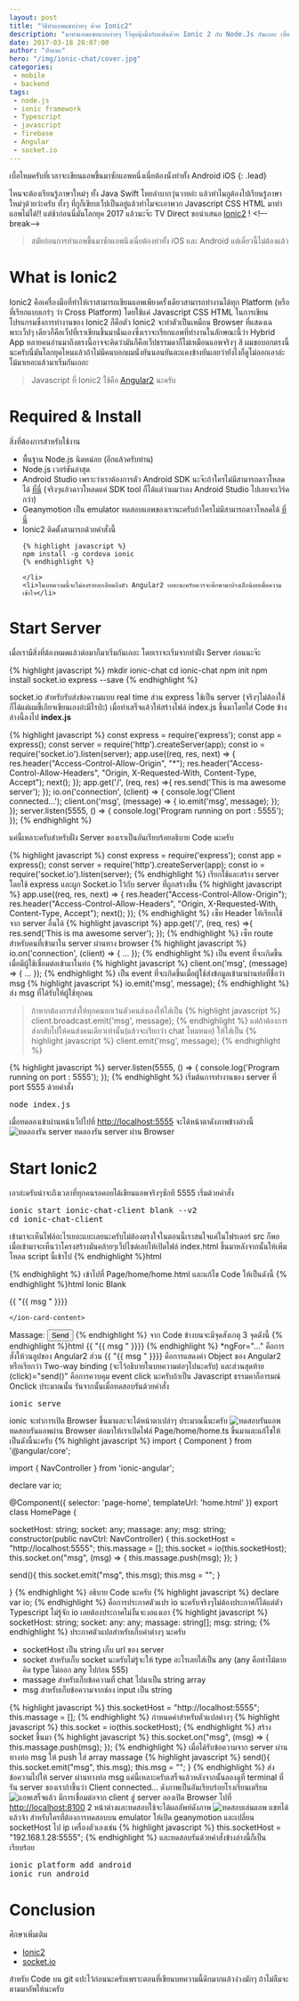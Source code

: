 ```yaml
---
layout: post
title: "วิธีทำแอพแชทง่ายๆ ด้วย Ionic2"
description: "มาทำแอพแชทแบบง่ายๆ ไว้คุยมุ้งมิ้งกับแฟนด้วย Ionic 2 กับ Node.Js กันเถอะ เบื่อไหมครับที่เวลาจะเขียนแอพขึ้นมาซักแอพหนึ่งเนี่ยต้องนั่งทำทั้ง Android iOS ไหนจะต้องเรียนรู้ภาษาใหม่ๆ ทั้ง Java Swift โหยลำบากวุ่นวายอ่ะ แล้วทำไมกูต้องไปเรียนรู้ภาษาใหม่ๆด้วยว่ะครับ ทั้งๆ ที่กูก็เขียบเว็ปเป็นอยู่แล้วทำไมจะเอาพวก Javascript CSS HTML มาทำแอพไม่ได้!! แต่ช้าก่อนนี่มันโลกยุค 2017 แล้วนะจ๊ะ TV Direct ขอนำเสนอ"
date: 2017-03-18 20:07:00
author: "ป๋าแพะ"
hero: "/img/ionic-chat/cover.jpg"
categories:
 - mobile
 - backend
tags: 
 - node.js
 - ionic framework
 - Typescript
 - javascript
 - firebase
 - Angular
 - socket.io
---
```


เบื่อไหมครับที่เวลาจะเขียนแอพขึ้นมาซักแอพหนึ่งเนี่ยต้องนั่งทำทั้ง Android iOS 
{: .lead}

ไหนจะต้องเรียนรู้ภาษาใหม่ๆ ทั้ง Java Swift โหยลำบากวุ่นวายอ่ะ แล้วทำไมกูต้องไปเรียนรู้ภาษาใหม่ๆด้วยว่ะครับ ทั้งๆ ที่กูก็เขียบเว็ปเป็นอยู่แล้วทำไมจะเอาพวก Javascript CSS HTML มาทำแอพไม่ได้!! แต่ช้าก่อนนี่มันโลกยุค 2017 แล้วนะจ๊ะ TV Direct ขอนำเสนอ <a href="https://ionicframework.com/" target="_blank">Ionic2</a> !
<!–-break-–>

<blockquote>สมัยก่อนการทำแอพขึ้นมาซักแอพนึงเนี่ยต้องทำทั้ง iOS และ Android แต่เดี๋ยวนี้ไม่ต้องแล้ว</blockquote>

# What is Ionic2

Ionic2 คือเครื่องมือที่ทำให้เราสามารถเขียนแอพเพียงครั้งเดียวสามารถทำงานได้ทุก Platform (หรือที่เรียกแบบเกร๋ๆ ว่า Cross Platform) โดยใช้แค่ Javascript CSS HTML ในการเขียนโปรแกรมซึ่งการทำงานของ Ionic2 ก็คือตัว Ionic2 จะทำตัวเป็นเหมือน Browser ที่แสดงเฉพาะเว็ปๆ เดียวก็คือเว็ปที่เราเขียนขึ้นมานั่นเองซึ่งเราจะเรียกแอพที่ทำงานในลักษณะนี้ว่า Hybrid App หลายคนอ่านมาถึงตรงนี้อาจจะคิดว่ามันก็คือเว็ปธรรมดาก็ไม่เหมือนแอพจริงๆ สิ ผมขอบอกตรงนี้นะครับนี่มันโลกยุคไหนแล้วถ้าไม่มีคนบอกผมนั่งยันนอนยันตะแคงข้างยันเลยว่ายังไงก็ดูไม่ออกเอาล่ะโม้มาเยอะแล้วมาเริ่มกันเถอะ
<blockquote>Javascript ที่ Ionic2 ใช้คือ <a href="https://angular.io/" target="_blank">Angular2</a> นะครับ</blockquote>

# Required & Install

สิ่งที่ต้องการสำหรับใช้งาน

<ul>
    <li>พื้นฐาน Node.js นิดหน่อย (อีกแล้วครับท่าน)</li>
    <li>Node.js เวอร์ชันล่าสุด</li>
    <li>Android Studio เพราะว่าเราต้องการตัว Android SDK นะจ๊ะถ้าใครไม่มีสามารถดาวโหลดได้ <a href="https://developer.android.com/studio/index.html" target="_blank">ที่นี่</a> (จริงๆแล้วดาวโหลดแค่ SDK tool ก็ได้แต่ว่าผมว่าลง Android Studio ไปเลยจะเวิร์คกว่า)</li>
    <li>Geanymotion เป็น emulator ทดสอบแอพของเรานะครับถ้าใครไม่มีสามารถดาวโหลดได้ <a href="https://www.genymotion.com/" target="_blank">ที่นี่</a></li>
    <li>Ionic2 ติดตั้งสามารถด้วยคำสั่งนี้ 

    {% highlight javascript %}
    npm install -g cordova ionic
    {% endhighlight %} 

    </li>
    <li>ในบทความนี้จะไม่ลงรายละเอียดถึงตัว Angular2 เยอะนะครับควรจะศึกษามาบ้างเล็กน้อยเพื่อความเข้าใจ</li>
</ul>

# Start Server

เมื่อเรามีสิ่งที่ต้องหมดแล้วต่อมาก็มาเริ่มกันเถอะ โดยเราจะเริ่มจากทำฝั่ง Server ก่อนนะจ๊ะ

{% highlight javascript %}
    mkdir ionic-chat
    cd ionic-chat
    npm init
    npm install socket.io express --save
{% endhighlight %}

socket.io สำหรับรับส่งข้อความแบบ real time ส่วน express ใช้เป็น server (จริงๆไม่ต้องใช้ก็ได้แต่ผมขี้เกียจเขียนเองอ่ะมีไรป่ะ) เมื่อทำเสร็จแล้วให้สร้างไฟล์ index.js ขึ้นมาโดยใส่ Code ข้างล่างนี้ลงไป
<b>index.js</b>

{% highlight javascript %}
const express = require('express');
const app = express();
const server = require('http').createServer(app);
const io = require('socket.io').listen(server);
app.use((req, res, next) => {
    res.header("Access-Control-Allow-Origin", "*");
    res.header("Access-Control-Allow-Headers", "Origin, X-Requested-With, Content-Type, Accept");
    next();
});
app.get('/', (req, res) =>{
    res.send('This is ma awesome server');
});
io.on('connection', (client) => {
    console.log('Client connected...');
    client.on('msg', (message) => {
        io.emit('msg', message);
    });
});
server.listen(5555, () => {
    console.log('Program running on port : 5555');
});
{% endhighlight %}

แค่นี้เหลาะครับสำหรับฝั่ง Server ของเราเป็นอันเรียบร้อยอธิบาย Code นะครับ

{% highlight javascript %}
const express = require('express');
const app = express();
const server = require('http').createServer(app);
const io = require('socket.io').listen(server);
{% endhighlight %}
เรียกใช้และสร้าง server โดยใช้ express และผูก Socket.io ไว้กับ server ที่ถูกสร้างขึ้น
{% highlight javascript %}
app.use((req, res, next) => {
    res.header("Access-Control-Allow-Origin");
    res.header("Access-Control-Allow-Headers", "Origin, X-Requested-With, Content-Type, Accept");
    next();
});
{% endhighlight %}
เซ็ท Header ให้เรียกใช้จาก server อื่นได้
{% highlight javascript %}
app.get('/', (req, res) =>{
    res.send('This is ma awesome server');
});
{% endhighlight %}
เซ็ท route สำหรับคนที่เข้ามาใน server ผ่านทาง browser 
{% highlight javascript %}
io.on('connection', (client) => {
  ...
});
{% endhighlight %}
เป็น event ที่จะเกิดขึ้นเมื่อมีผู้ใช้เชื่อมต่อเข้ามาในท่อ
{% highlight javascript %}
client.on('msg', (message) => {
  ...
});
{% endhighlight %}
เป็น event ที่จะเกิดขึ้นเมื่อผู้ใช้ส่งข้อมูลเข้ามาผ่านท่อที่ชื่อว่า msg
{% highlight javascript %}
io.emit('msg', message);
{% endhighlight %}
ส่ง msg ที่ได้รับให้ผู้ใช้ทุกคน 
<blockquote>
ถ้าหากต้องการส่งให้ทุกคนยกเว้นตัวคนส่งเองให้ใส่เป็น
{% highlight javascript %}
client.broadcast.emit('msg', message);
{% endhighlight %}
แต่ถ้าต้องการส่งกลับไปให้คนส่งคนเดียวเท่านั้น(แล้วจะเรียกว่า chat ไหมหนอ) ให้ใส่เป็น
{% highlight javascript %}
client.emit('msg', message);
{% endhighlight %}
</blockquote>
{% highlight javascript %}
server.listen(5555, () => {
    console.log('Program running on port : 5555');
});
{% endhighlight %}
เริ่มต้นการทำงานของ server ที่ port 5555 ด้วยคำสั่ง
<pre>node index.js</pre>
เมื่อทดลองเข้าผ่านหน้าเว็ปไปที่ <a href="http://localhost:5555" target="_blank">http://localhost:5555</a> จะได้หน้าตาดังภาพข้างล่างนี้
<img src="{{ site.baseurl }}/img/ionic-chat/img01.png" alt="ทดลองรัน server">
<span class="caption text-muted">ทดลองรัน server ผ่าน Browser</span>

# Start Ionic2

เอาล่ะครับน่าจะถึงเวลาที่ทุกคนรอคอยได้เขียนแอพจริงๆซักที 5555 เริ่มด้วยคำสั่ง
<pre>
ionic start ionic-chat-client blank --v2
cd ionic-chat-client
</pre>
เข้ามาจะเห็นไฟล์อะไรเยอะแยะเลยนะครับไม่ต้องตรงใจในตอนนี้เราสนใจแค่ในโฟรเดอร์ src ก็พอเมื่อเข้ามาจะเห็นว่าโครงสร้างมันคล้ายๆเว็ปไซด์เลยให้เปิดไฟล์ index.html ขึ้นมาหลังจากนั้นให้เพิ่มโหลด script นี้เข้าไป
{% endhighlight %}html
<script src="https://cdnjs.cloudflare.com/ajax/libs/socket.io/1.7.3/socket.io.js"></script>
{% endhighlight %}
เข้าไปที่ Page/home/home.html และแก้ไข Code ให้เป็นดังนี้
{% endhighlight %}html
<ion-header>
  <ion-navbar>
    <ion-title>
      Ionic Blank
    </ion-title>
  </ion-navbar>
</ion-header>

<ion-content padding>
  <ion-card *ngFor="let msg of massage">
    <ion-card-content>
      {{ "{{ msg " }}}}

    </ion-card-content>
  </ion-card>
</ion-content>

<ion-footer>
  <ion-toolbar>
    <ion-item>
      <ion-label fixed>Massage: </ion-label>
      <ion-input type="text" [(ngModel)]="msg"></ion-input>
    </ion-item>
    <ion-buttons end (click)="send()">
      <button ion-button icon-right color="royal">
        Send
        <ion-icon name="send"></ion-icon>
      </button>
    </ion-buttons>
  </ion-toolbar>
</ion-footer>
{% endhighlight %}
จาก Code ข้างบนจะมีจุดสังเกตุ 3 จุดดังนี้
{% endhighlight %}html
<ion-card *ngFor="let msg of massage">
    <ion-card-content>
      {{ "{{ msg " }}}}
    </ion-card-content>
</ion-card>
{% endhighlight %}
*ngFor="..." คือการสั่งให้วนลูปของ Angular2 ส่วน {{ "{{ msg " }}}} คือการแสดงค่า Object ของ Angular2 หรือเรียกว่า Two-way binding (จะไว้อธิบายในบทความต่อๆไปนะครับ) และส่วนสุดท้าย (click)="send()" คือการควบคุม event click นะครับถ้าเป็น Javascript ธรรมดาก็อารมณ์ Onclick ประมาณนั้น
รันจากนั้นเมื่อทดสอบรันด้วยคำสั่ง <pre>ionic serve</pre> ionic จะทำการเปิด Browser ขึ้นมาและจะได้หน้าตาเปล่าๆ ประมาณนี้นะครับ
<img src="{{ site.baseurl }}/img/ionic-chat/img02.png" alt="ทดสอบรันแอพ">
<span class="caption text-muted">ทดสอบรันแอพผ่าน Browser</span>
ต่อมาให้เราเปิดไฟล์ Page/home/home.ts ขึ้นมาและแก้ไขให้เป็นดังนี้นะครับ
{% highlight javascript %}
import { Component } from '@angular/core';

import { NavController } from 'ionic-angular';

declare var io;

@Component({
  selector: 'page-home',
  templateUrl: 'home.html'
})
export class HomePage {

  socketHost: string;
  socket: any;
  massage: any;
  msg: string;
  constructor(public navCtrl: NavController) {
    this.socketHost = "http://localhost:5555";
    this.massage = [];
    this.socket = io(this.socketHost);
    this.socket.on("msg", (msg) => {
      this.massage.push(msg);
    });
  }

  send(){
    this.socket.emit("msg", this.msg);
    this.msg = "";
  }

}
{% endhighlight %}
อธิบาย Code นะครับ
{% highlight javascript %}
declare var io;
{% endhighlight %}
คือการประกาศตัวแปร io นะครับจริงๆไม่ต้องประกาศก็ได้แต่ตัว Typescript ไม่รู้จัก io เลยต้องประกาศไม่งั้นจะงอแงเอา
{% highlight javascript %}
  socketHost: string;
  socket: any: any;
  massage: string[];
  msg: string;
{% endhighlight %}
ประกาศตัวแปลสำหรับเก็บค่าต่างๆ นะครับ 
<ul>
<li>socketHost เป็น string เก็บ url ของ server</li>
<li>socket สำหรับเก็บ socket นะครับไม่รู้จะให้ type อะไรเลยใส่เป็น any (any คือท่าไม้ตายคิด type ไม่ออก any ไปก่อน 555)</li>
<li>massage สำหรับเก็บข้อความที่ chat ไปมาเป็น string array</li>
<li>msg สำหรับเก็บข้อความจากช่อง input เป็น string</li>
</ul>
{% highlight javascript %}
this.socketHost = "http://localhost:5555";
this.massage = [];
{% endhighlight %}
กำหนดค่าสำหรับตัวแปลต่างๆ
{% highlight javascript %}
this.socket = io(this.socketHost);
{% endhighlight %}
สร้าง socket ขึ้นมา
{% highlight javascript %}
this.socket.on("msg", (msg) => {
  this.massage.push(msg);
});
{% endhighlight %}
เมื่อได้รับข้อความจาก server ผ่านทางท่อ msg ให้ push ใส่ array massage
{% highlight javascript %}
send(){
    this.socket.emit("msg", this.msg);
    this.msg = "";
  }
{% endhighlight %}
ส่งข้อความไปให้ server ผ่านทางท่อ msg แค่นี้เหลาะครับเสร็จแล้วหลังจากนั้นลองดูที่ terminal ที่รัน server ของเราถ้าขึ้นว่า Client connected... ดังภาพเป็นอันเรียบร้อยโรงเรียนเตรียม 
<img src="{{ site.baseurl }}/img/ionic-chat/img03.png" alt="แอพเสร็จแล้ว">
<span class="caption text-muted">มีการเชื่อมต่อจาก client สู่ server</span>
ลองเปิด Browser ไปที่ <a href="http://localhost:8100/" target="_blank">http://localhost:8100</a> 2 หน้าต่างและทดสอบใช้จะได้ผลลัพท์ดังภาพ
<img src="{{ site.baseurl }}/img/ionic-chat/img04.gif" alt="ทดสอบเล่นแอพ">
<span class="caption text-muted">แชทได้แล้วจ้า</span>
สำหรับใครที่ต้องการทดสอบบน emulator ให้เปิด geanymotion และเปลี่ยน socketHost ไป ip เครื่องตัวเองเช่น
{% highlight javascript %}
this.socketHost = "192.168.1.28:5555";
{% endhighlight %}
และทดสอบรันด้วยคำสั่งข้างล่างนี้ก็เป็นเรียบร้อย
<pre>
ionic platform add android
ionic run android
</pre>

# Conclusion

ศึกษาเพิ่มเติม
<ul>
    <li><a href="https://ionicframework.com/" target="_blank">Ionic2</a></li>
    <li><a href="https://socket.io/" target="_blank">socket.io</a></li>
</ul>
สำหรับ Code บน git แปะไว้ก่อนนะครับเพราะตอนที่เขียนบทความนี้ดึกมากแล้วง่วงมักๆ ถ้าไม่ลืมจะตามมาอัพให้นะครับ
